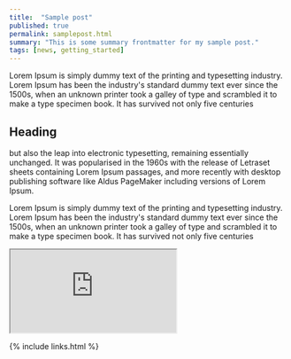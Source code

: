 ```yaml
---
title:  "Sample post"
published: true
permalink: samplepost.html
summary: "This is some summary frontmatter for my sample post."
tags: [news, getting_started]
---
```


Lorem Ipsum is simply dummy text of the printing and typesetting industry. Lorem Ipsum has been the industry's standard dummy text ever since the 1500s, when an unknown printer took a galley of type and scrambled it to make a type specimen book. It has survived not only five centuries

## Heading

but also the leap into electronic typesetting, remaining essentially unchanged. It was popularised in the 1960s with the release of Letraset sheets containing Lorem Ipsum passages, and more recently with desktop publishing software like Aldus PageMaker including versions of Lorem Ipsum.

Lorem Ipsum is simply dummy text of the printing and typesetting industry. Lorem Ipsum has been the industry's standard dummy text ever since the 1500s, when an unknown printer took a galley of type and scrambled it to make a type specimen book. It has survived not only five centuries

<iframe src="https://docs.google.com/document/d/e/2PACX-1vRPrYsgn5EMoe667DDyvl7oci0r3rPPwRUWxPwSdku91ON1ZtOgZCBRJU1cIaA8UUpQwugrk-Em1BoW/pub?embedded=true"></iframe>

{% include links.html %}
